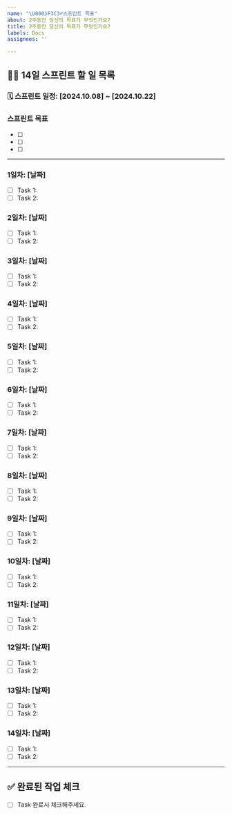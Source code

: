 ```yaml
---
name: "\U0001F3C3‍♂️스프린트 목표"
about: 2주동안 당신의 목표가 무엇인가요?
title: 2주동안 당신의 목표가 무엇인가요?
labels: Docs
assignees: ''

---
```


## 🏃‍♂️ 14일 스프린트 할 일 목록

### 🗓️ 스프린트 일정: [2024.10.08] ~ [2024.10.22]

### 스프린트 목표
- [ ] <!-- 목표 1 -->
- [ ] <!-- 목표 2 -->
- [ ] <!-- 목표 3 -->

---

### 1일차: [날짜]
- [ ] Task 1: <!-- 할일 1 -->
- [ ] Task 2: <!-- 할일 2 -->

### 2일차: [날짜]
- [ ] Task 1: <!-- 할일 1 -->
- [ ] Task 2: <!-- 할일 2 -->

### 3일차: [날짜]
- [ ] Task 1: <!-- 할일 1 -->
- [ ] Task 2: <!-- 할일 2 -->

### 4일차: [날짜]
- [ ] Task 1: <!-- 할일 1 -->
- [ ] Task 2: <!-- 할일 2 -->

### 5일차: [날짜]
- [ ] Task 1: <!-- 할일 1 -->
- [ ] Task 2: <!-- 할일 2 -->

### 6일차: [날짜]
- [ ] Task 1: <!-- 할일 1 -->
- [ ] Task 2: <!-- 할일 2 -->

### 7일차: [날짜]
- [ ] Task 1: <!-- 할일 1 -->
- [ ] Task 2: <!-- 할일 2 -->

### 8일차: [날짜]
- [ ] Task 1: <!-- 할일 1 -->
- [ ] Task 2: <!-- 할일 2 -->

### 9일차: [날짜]
- [ ] Task 1: <!-- 할일 1 -->
- [ ] Task 2: <!-- 할일 2 -->

### 10일차: [날짜]
- [ ] Task 1: <!-- 할일 1 -->
- [ ] Task 2: <!-- 할일 2 -->

### 11일차: [날짜]
- [ ] Task 1: <!-- 할일 1 -->
- [ ] Task 2: <!-- 할일 2 -->

### 12일차: [날짜]
- [ ] Task 1: <!-- 할일 1 -->
- [ ] Task 2: <!-- 할일 2 -->

### 13일차: [날짜]
- [ ] Task 1: <!-- 할일 1 -->
- [ ] Task 2: <!-- 할일 2 -->

### 14일차: [날짜]
- [ ] Task 1: <!-- 할일 1 -->
- [ ] Task 2: <!-- 할일 2 -->

---

## ✅ 완료된 작업 체크
- [ ] Task 완료시 체크해주세요.
